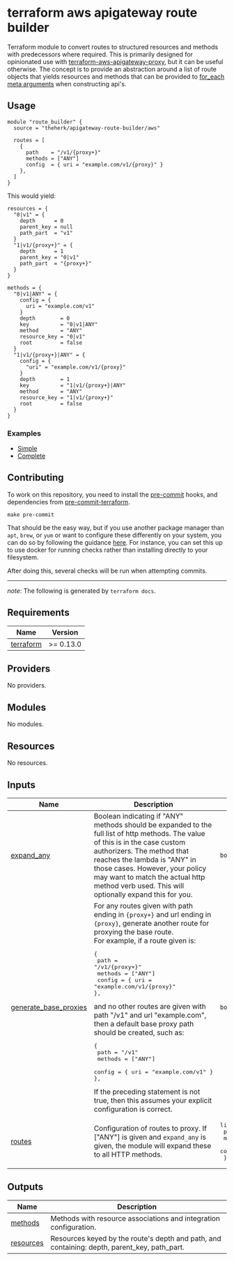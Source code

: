# terraform aws apigateway route builder

Terraform module to convert routes to structured resources and methods with predecessors where required. This is primarily designed for opinionated use with [terraform-aws-apigateway-proxy](https://github.com/theherk/terraform-aws-apigateway-proxy/), but it can be useful otherwise. The concept is to provide an abstraction around a list of route objects that yields resources and methods that can be provided to [for_each meta arguments](https://www.terraform.io/language/meta-arguments/for_each) when constructing api's.

## Usage

``` hcl
module "route_builder" {
  source = "theherk/apigateway-route-builder/aws"

  routes = [
    {
      path    = "/v1/{proxy+}"
      methods = ["ANY"]
      config  = { uri = "example.com/v1/{proxy}" }
    },
  ]
}
```

This would yield:

``` hcl
resources = {
  "0|v1" = {
    depth      = 0
    parent_key = null
    path_part  = "v1"
  }
  "1|v1/{proxy+}" = {
    depth      = 1
    parent_key = "0|v1"
    path_part  = "{proxy+}"
  }
}

methods = {
  "0|v1|ANY" = {
    config = {
      uri = "example.com/v1"
    }
    depth        = 0
    key          = "0|v1|ANY"
    method       = "ANY"
    resource_key = "0|v1"
    root         = false
  }
  "1|v1/{proxy+}|ANY" = {
    config = {
      "uri" = "example.com/v1/{proxy}"
    }
    depth        = 1
    key          = "1|v1/{proxy+}|ANY"
    method       = "ANY"
    resource_key = "1|v1/{proxy+}"
    root         = false
  }
}
```

### Examples

- [Simple](examples/simple)
- [Complete](examples/complete)

## Contributing

To work on this repository, you need to install the [pre-commit](https://github.com/pre-commit/pre-commit) hooks, and dependencies from [pre-commit-terraform](https://github.com/antonbabenko/pre-commit-terraform).

    make pre-commit

That should be the easy way, but if you use another package manager than `apt`, `brew`, or `yum` or want to configure these differently on your system, you can do so by following the guidance [here](https://github.com/antonbabenko/pre-commit-terraform#1-install-dependencies). For instance, you can set this up to use docker for running checks rather than installing directly to your filesystem.

After doing this, several checks will be run when attempting commits.

---

_note_: The following is generated by `terraform docs`.

<!-- BEGINNING OF PRE-COMMIT-TERRAFORM DOCS HOOK -->
## Requirements

| Name | Version |
|------|---------|
| <a name="requirement_terraform"></a> [terraform](#requirement\_terraform) | >= 0.13.0 |

## Providers

No providers.

## Modules

No modules.

## Resources

No resources.

## Inputs

| Name | Description | Type | Default | Required |
|------|-------------|------|---------|:--------:|
| <a name="input_expand_any"></a> [expand\_any](#input\_expand\_any) | Boolean indicating if "ANY" methods should be expanded to the full list of http methods. The value of this is in the case custom authorizers. The method that reaches the lambda is "ANY" in those cases. However, your policy may want to match the actual http method verb used. This will optionally expand this for you. | `bool` | `false` | no |
| <a name="input_generate_base_proxies"></a> [generate\_base\_proxies](#input\_generate\_base\_proxies) | For any routes given with path ending in `{proxy+}` and url ending in `{proxy}`, generate another route for proxying the base route.<br>For example, if a route given is:<pre>{<br>  path    = "/v1/{proxy+}"<br>  methods = ["ANY"]<br>  config  = { uri = "example.com/v1/{proxy}"<br>},</pre>and no other routes are given with path "/v1" and url "example.com", then a default base proxy path should be created, such as:<pre>{<br>  path    = "/v1"<br>  methods = ["ANY"]<br>  config  = { uri = "example.com/v1" }<br>},</pre>If the preceding statement is not true, then this assumes your explicit configuration is correct. | `bool` | `true` | no |
| <a name="input_routes"></a> [routes](#input\_routes) | Configuration of routes to proxy. If ["ANY"] is given and `expand_any` is given, the module will expand these to all HTTP methods. | <pre>list(object({<br>    path    = string<br>    methods = list(string)<br>    config  = any<br>  }))</pre> | n/a | yes |

## Outputs

| Name | Description |
|------|-------------|
| <a name="output_methods"></a> [methods](#output\_methods) | Methods with resource associations and integration configuration. |
| <a name="output_resources"></a> [resources](#output\_resources) | Resources keyed by the route's depth and path, and containing: depth, parent\_key, path\_part. |
<!-- END OF PRE-COMMIT-TERRAFORM DOCS HOOK -->
